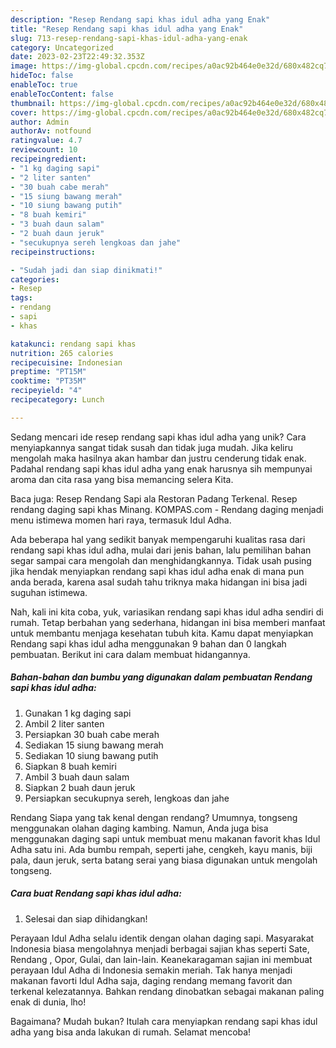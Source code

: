 ```yaml
---
description: "Resep Rendang sapi khas idul adha yang Enak"
title: "Resep Rendang sapi khas idul adha yang Enak"
slug: 713-resep-rendang-sapi-khas-idul-adha-yang-enak
category: Uncategorized
date: 2023-02-23T22:49:32.353Z
image: https://img-global.cpcdn.com/recipes/a0ac92b464e0e32d/680x482cq70/rendang-sapi-khas-idul-adha-foto-resep-utama.jpg
hideToc: false
enableToc: true
enableTocContent: false
thumbnail: https://img-global.cpcdn.com/recipes/a0ac92b464e0e32d/680x482cq70/rendang-sapi-khas-idul-adha-foto-resep-utama.jpg
cover: https://img-global.cpcdn.com/recipes/a0ac92b464e0e32d/680x482cq70/rendang-sapi-khas-idul-adha-foto-resep-utama.jpg
author: Admin
authorAv: notfound
ratingvalue: 4.7
reviewcount: 10
recipeingredient:
- "1 kg daging sapi"
- "2 liter santen"
- "30 buah cabe merah"
- "15 siung bawang merah"
- "10 siung bawang putih"
- "8 buah kemiri"
- "3 buah daun salam"
- "2 buah daun jeruk"
- "secukupnya sereh lengkoas dan jahe"
recipeinstructions:

- "Sudah jadi dan siap dinikmati!"
categories:
- Resep
tags:
- rendang
- sapi
- khas

katakunci: rendang sapi khas 
nutrition: 265 calories
recipecuisine: Indonesian
preptime: "PT15M"
cooktime: "PT35M"
recipeyield: "4"
recipecategory: Lunch

---
```





Sedang mencari ide resep rendang sapi khas idul adha yang unik? Cara menyiapkannya sangat tidak susah dan tidak juga mudah. Jika keliru mengolah maka hasilnya akan hambar dan justru cenderung tidak enak. Padahal rendang sapi khas idul adha yang enak harusnya sih mempunyai aroma dan cita rasa yang bisa memancing selera Kita.





Baca juga: Resep Rendang Sapi ala Restoran Padang Terkenal. Resep rendang daging sapi khas Minang. KOMPAS.com - Rendang daging menjadi menu istimewa momen hari raya, termasuk Idul Adha.

Ada beberapa hal yang sedikit banyak mempengaruhi kualitas rasa dari rendang sapi khas idul adha, mulai dari jenis bahan, lalu pemilihan bahan segar sampai cara mengolah dan menghidangkannya. Tidak usah pusing jika hendak menyiapkan rendang sapi khas idul adha enak di mana pun anda berada, karena asal sudah tahu triknya maka hidangan ini bisa jadi suguhan istimewa.






Nah, kali ini kita coba, yuk, variasikan rendang sapi khas idul adha sendiri di rumah. Tetap berbahan yang sederhana, hidangan ini bisa memberi manfaat untuk membantu menjaga kesehatan tubuh kita. Kamu dapat menyiapkan Rendang sapi khas idul adha menggunakan 9 bahan dan 0 langkah pembuatan. Berikut ini cara dalam membuat hidangannya.

<!--inarticleads1-->

##### Bahan-bahan dan bumbu yang digunakan dalam pembuatan Rendang sapi khas idul adha:

1. Gunakan 1 kg daging sapi
1. Ambil 2 liter santen
1. Persiapkan 30 buah cabe merah
1. Sediakan 15 siung bawang merah
1. Sediakan 10 siung bawang putih
1. Siapkan 8 buah kemiri
1. Ambil 3 buah daun salam
1. Siapkan 2 buah daun jeruk
1. Persiapkan secukupnya sereh, lengkoas dan jahe


Rendang Siapa yang tak kenal dengan rendang? Umumnya, tongseng menggunakan olahan daging kambing. Namun, Anda juga bisa menggunakan daging sapi untuk membuat menu makanan favorit khas Idul Adha satu ini. Ada bumbu rempah, seperti jahe, cengkeh, kayu manis, biji pala, daun jeruk, serta batang serai yang biasa digunakan untuk mengolah tongseng. 

<!--inarticleads2-->

##### Cara buat Rendang sapi khas idul adha:


1. Selesai dan siap dihidangkan!

Perayaan Idul Adha selalu identik dengan olahan daging sapi. Masyarakat Indonesia biasa mengolahnya menjadi berbagai sajian khas seperti Sate, Rendang , Opor, Gulai, dan lain-lain. Keanekaragaman sajian ini membuat perayaan Idul Adha di Indonesia semakin meriah. Tak hanya menjadi makanan favorti Idul Adha saja, daging rendang memang favorit dan terkenal kelezatannya. Bahkan rendang dinobatkan sebagai makanan paling enak di dunia, lho! 

Bagaimana? Mudah bukan? Itulah cara menyiapkan rendang sapi khas idul adha yang bisa anda lakukan di rumah. Selamat mencoba!
